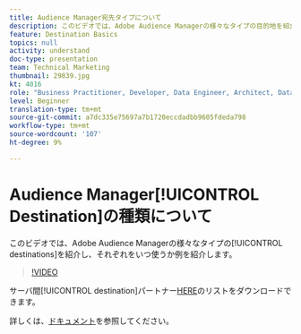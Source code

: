 ```yaml
---
title: Audience Manager宛先タイプについて
description: このビデオでは、Adobe Audience Managerの様々なタイプの目的地を紹介し、それぞれをいつ使用するかを例に挙げます。
feature: Destination Basics
topics: null
activity: understand
doc-type: presentation
team: Technical Marketing
thumbnail: 29839.jpg
kt: 4016
role: "Business Practitioner, Developer, Data Engineer, Architect, Data Architect, Administrator, Leader"
level: Beginner
translation-type: tm+mt
source-git-commit: a7dc335e75697a7b1720eccdadbb9605fdeda798
workflow-type: tm+mt
source-wordcount: '107'
ht-degree: 9%

---
```



# Audience Manager[!UICONTROL Destination]の種類について

このビデオでは、Adobe Audience Managerの様々なタイプの[!UICONTROL destinations]を紹介し、それぞれをいつ使うか例を紹介します。

>[!VIDEO](https://video.tv.adobe.com/v/29839/?quality=12)

サーバ間[!UICONTROL destination]パートナー[HERE](https://docs.adobe.com/help/en/audience-manager/user-guide/overview/gdpr/assets/AAM-Partners-October2019.xlsx)のリストをダウンロードできます。

詳しくは、[ドキュメント](https://docs.adobe.com/content/help/ja-JP/audience-manager/user-guide/features/destinations/destinations.html)を参照してください。
